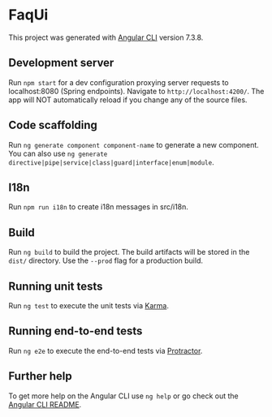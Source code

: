 # FaqUi

This project was generated with [Angular CLI](https://github.com/angular/angular-cli) version 7.3.8.

## Development server

Run `npm start` for a dev configuration proxying server requests to localhost:8080 (Spring endpoints).
Navigate to `http://localhost:4200/`. 
The app will NOT automatically reload if you change any of the source files.

## Code scaffolding

Run `ng generate component component-name` to generate a new component. You can also use `ng generate directive|pipe|service|class|guard|interface|enum|module`.

## I18n
Run `npm run i18n` to create i18n messages in src/i18n.

## Build

Run `ng build` to build the project. The build artifacts will be stored in the `dist/` directory. Use the `--prod` flag for a production build.

## Running unit tests

Run `ng test` to execute the unit tests via [Karma](https://karma-runner.github.io).

## Running end-to-end tests

Run `ng e2e` to execute the end-to-end tests via [Protractor](http://www.protractortest.org/).

## Further help

To get more help on the Angular CLI use `ng help` or go check out the [Angular CLI README](https://github.com/angular/angular-cli/blob/master/README.md).
